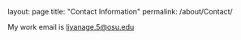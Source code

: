 layout: page
title: "Contact Information"
permalink: /about/Contact/

My work email is liyanage.5@osu.edu

